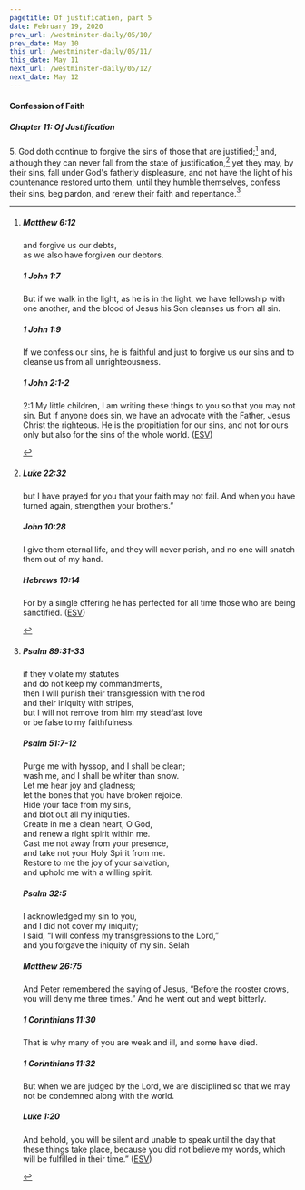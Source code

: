 ```yaml
---
pagetitle: Of justification, part 5
date: February 19, 2020
prev_url: /westminster-daily/05/10/
prev_date: May 10
this_url: /westminster-daily/05/11/
this_date: May 11
next_url: /westminster-daily/05/12/
next_date: May 12
---
```


#### Confession of Faith

##### Chapter 11: Of Justification

5\. God doth continue to forgive the sins of those that are justified;[^fnref:wcf1] and, although they can never fall from the state of justification,[^fnref:wcf2] yet they may, by their sins, fall under God's fatherly displeasure, and not have the light of his countenance restored unto them, until they humble themselves, confess their sins, beg pardon, and renew their faith and repentance.[^fnref:wcf3]

[^fnref:wcf1]: <div class="esv"><h5>Matthew 6:12</h5> <div class="esv-text"><div class="block-indent"> <p class="line-group" id="p40006012.01-1"><span class="woc">and forgive us our debts,<br /> <span class="indent"></span>as we also have forgiven our debtors.</span></p> </div> </div><h5>1 John 1:7</h5> <div class="esv-text"><p id="p62001007.01-2">But if we walk in the light, as he is in the light, we have fellowship with one another, and the blood of Jesus his Son cleanses us from all sin.</p> </div><h5>1 John 1:9</h5> <div class="esv-text"><p id="p62001009.01-3">If we confess our sins, he is faithful and just to forgive us our sins and to cleanse us from all unrighteousness.</p> </div><h5>1 John 2:1-2</h5> <div class="esv-text"> <p id="p62002001.04-4"><span class="chapter-num" id="v62002001-4">2:1&nbsp;</span>My little children, I am writing these things to you so that you may not sin. But if anyone does sin, we have an advocate with the Father, Jesus Christ the righteous. He is the propitiation for our sins, and not for ours only but also for the sins of the whole world.  (<a href="http://www.esv.org" class="copyright">ESV</a>)</p> </div> </div>

[^fnref:wcf2]: <div class="esv"><h5>Luke 22:32</h5> <div class="esv-text"><p id="p42022032.01-1"><span class="woc">but I have prayed for you that your faith may not fail. And when you have turned again, strengthen your brothers.&#8221;</span></p> </div><h5>John 10:28</h5> <div class="esv-text"><p id="p43010028.01-2"><span class="woc">I give them eternal life, and they will never perish, and no one will snatch them out of my hand.</span></p> </div><h5>Hebrews 10:14</h5> <div class="esv-text"><p id="p58010014.01-3">For by a single offering he has perfected for all time those who are being sanctified.  (<a href="http://www.esv.org" class="copyright">ESV</a>)</p> </div> </div>

[^fnref:wcf3]: <div class="esv"><h5>Psalm 89:31-33</h5> <div class="esv-text"><div class="block-indent"> <p class="line-group" id="p19089031.01-1">if they violate my statutes<br /> <span class="indent"></span>and do not keep my commandments,<br />  then I will punish their transgression with the rod<br /> <span class="indent"></span>and their iniquity with stripes,<br />  but I will not remove from him my steadfast love<br /> <span class="indent"></span>or be false to my faithfulness.</p> </div> </div><h5>Psalm 51:7-12</h5> <div class="esv-text"><div class="block-indent"> <p class="line-group" id="p19051007.01-2">Purge me with hyssop, and I shall be clean;<br /> <span class="indent"></span>wash me, and I shall be whiter than snow.<br />  Let me hear joy and gladness;<br /> <span class="indent"></span>let the bones that you have broken rejoice.<br />  Hide your face from my sins,<br /> <span class="indent"></span>and blot out all my iniquities.<br />  Create in me a clean heart, O God,<br /> <span class="indent"></span>and renew a right spirit within me.<br />  Cast me not away from your presence,<br /> <span class="indent"></span>and take not your Holy Spirit from me.<br />  Restore to me the joy of your salvation,<br /> <span class="indent"></span>and uphold me with a willing spirit.</p> </div> </div><h5>Psalm 32:5</h5> <div class="esv-text"><div class="block-indent"> <p class="line-group" id="p19032005.01-3">I acknowledged my sin to you,<br /> <span class="indent"></span>and I did not cover my iniquity;<br /> I said, &#8220;I will confess my transgressions to the <span class="small-caps">Lord</span>,&#8221;<br /> <span class="indent"></span>and you forgave the iniquity of my sin. <span class="selah">Selah</span></p> </div> </div><h5>Matthew 26:75</h5> <div class="esv-text"><p id="p40026075.01-4">And Peter remembered the saying of Jesus, <span class="woc">&#8220;Before the rooster crows, you will deny me three times.&#8221;</span> And he went out and wept bitterly.</p> </div><h5>1 Corinthians 11:30</h5> <div class="esv-text"><p id="p46011030.01-5">That is why many of you are weak and ill, and some have died.</p> </div><h5>1 Corinthians 11:32</h5> <div class="esv-text"><p id="p46011032.01-6">But when we are judged by the Lord, we are disciplined so that we may not be condemned along with the world.</p> </div><h5>Luke 1:20</h5> <div class="esv-text"><p id="p42001020.01-7">And behold, you will be silent and unable to speak until the day that these things take place, because you did not believe my words, which will be fulfilled in their time.&#8221;  (<a href="http://www.esv.org" class="copyright">ESV</a>)</p> </div> </div>


